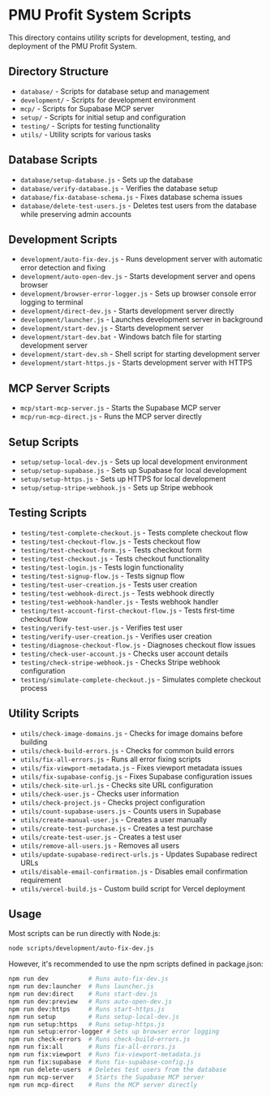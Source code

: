 # PMU Profit System Scripts

This directory contains utility scripts for development, testing, and deployment of the PMU Profit System.

## Directory Structure

- `database/` - Scripts for database setup and management
- `development/` - Scripts for development environment
- `mcp/` - Scripts for Supabase MCP server
- `setup/` - Scripts for initial setup and configuration
- `testing/` - Scripts for testing functionality
- `utils/` - Utility scripts for various tasks

## Database Scripts

- `database/setup-database.js` - Sets up the database
- `database/verify-database.js` - Verifies the database setup
- `database/fix-database-schema.js` - Fixes database schema issues
- `database/delete-test-users.js` - Deletes test users from the database while preserving admin accounts

## Development Scripts

- `development/auto-fix-dev.js` - Runs development server with automatic error detection and fixing
- `development/auto-open-dev.js` - Starts development server and opens browser
- `development/browser-error-logger.js` - Sets up browser console error logging to terminal
- `development/direct-dev.js` - Starts development server directly
- `development/launcher.js` - Launches development server in background
- `development/start-dev.js` - Starts development server
- `development/start-dev.bat` - Windows batch file for starting development server
- `development/start-dev.sh` - Shell script for starting development server
- `development/start-https.js` - Starts development server with HTTPS

## MCP Server Scripts

- `mcp/start-mcp-server.js` - Starts the Supabase MCP server
- `mcp/run-mcp-direct.js` - Runs the MCP server directly

## Setup Scripts

- `setup/setup-local-dev.js` - Sets up local development environment
- `setup/setup-supabase.js` - Sets up Supabase for local development
- `setup/setup-https.js` - Sets up HTTPS for local development
- `setup/setup-stripe-webhook.js` - Sets up Stripe webhook

## Testing Scripts

- `testing/test-complete-checkout.js` - Tests complete checkout flow
- `testing/test-checkout-flow.js` - Tests checkout flow
- `testing/test-checkout-form.js` - Tests checkout form
- `testing/test-checkout.js` - Tests checkout functionality
- `testing/test-login.js` - Tests login functionality
- `testing/test-signup-flow.js` - Tests signup flow
- `testing/test-user-creation.js` - Tests user creation
- `testing/test-webhook-direct.js` - Tests webhook directly
- `testing/test-webhook-handler.js` - Tests webhook handler
- `testing/test-account-first-checkout-flow.js` - Tests first-time checkout flow
- `testing/verify-test-user.js` - Verifies test user
- `testing/verify-user-creation.js` - Verifies user creation
- `testing/diagnose-checkout-flow.js` - Diagnoses checkout flow issues
- `testing/check-user-account.js` - Checks user account details
- `testing/check-stripe-webhook.js` - Checks Stripe webhook configuration
- `testing/simulate-complete-checkout.js` - Simulates complete checkout process

## Utility Scripts

- `utils/check-image-domains.js` - Checks for image domains before building
- `utils/check-build-errors.js` - Checks for common build errors
- `utils/fix-all-errors.js` - Runs all error fixing scripts
- `utils/fix-viewport-metadata.js` - Fixes viewport metadata issues
- `utils/fix-supabase-config.js` - Fixes Supabase configuration issues
- `utils/check-site-url.js` - Checks site URL configuration
- `utils/check-user.js` - Checks user information
- `utils/check-project.js` - Checks project configuration
- `utils/count-supabase-users.js` - Counts users in Supabase
- `utils/create-manual-user.js` - Creates a user manually
- `utils/create-test-purchase.js` - Creates a test purchase
- `utils/create-test-user.js` - Creates a test user
- `utils/remove-all-users.js` - Removes all users
- `utils/update-supabase-redirect-urls.js` - Updates Supabase redirect URLs
- `utils/disable-email-confirmation.js` - Disables email confirmation requirement
- `utils/vercel-build.js` - Custom build script for Vercel deployment

## Usage

Most scripts can be run directly with Node.js:

```bash
node scripts/development/auto-fix-dev.js
```

However, it's recommended to use the npm scripts defined in package.json:

```bash
npm run dev           # Runs auto-fix-dev.js
npm run dev:launcher  # Runs launcher.js
npm run dev:direct    # Runs start-dev.js
npm run dev:preview   # Runs auto-open-dev.js
npm run dev:https     # Runs start-https.js
npm run setup         # Runs setup-local-dev.js
npm run setup:https   # Runs setup-https.js
npm run setup:error-logger # Sets up browser error logging
npm run check-errors  # Runs check-build-errors.js
npm run fix:all       # Runs fix-all-errors.js
npm run fix:viewport  # Runs fix-viewport-metadata.js
npm run fix:supabase  # Runs fix-supabase-config.js
npm run delete-users  # Deletes test users from the database
npm run mcp-server    # Starts the Supabase MCP server
npm run mcp-direct    # Runs the MCP server directly
``` 